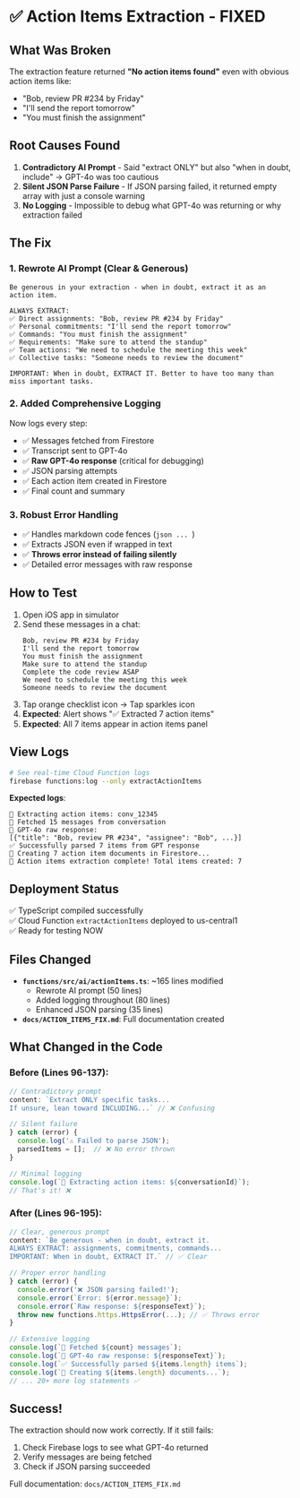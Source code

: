 # ✅ Action Items Extraction - FIXED

## What Was Broken

The extraction feature returned **"No action items found"** even with obvious action items like:
- "Bob, review PR #234 by Friday" 
- "I'll send the report tomorrow"
- "You must finish the assignment"

## Root Causes Found

1. **Contradictory AI Prompt** - Said "extract ONLY" but also "when in doubt, include" → GPT-4o was too cautious
2. **Silent JSON Parse Failure** - If JSON parsing failed, it returned empty array with just a console warning
3. **No Logging** - Impossible to debug what GPT-4o was returning or why extraction failed

## The Fix

### 1. Rewrote AI Prompt (Clear & Generous)
```
Be generous in your extraction - when in doubt, extract it as an action item.

ALWAYS EXTRACT:
✅ Direct assignments: "Bob, review PR #234 by Friday"
✅ Personal commitments: "I'll send the report tomorrow"  
✅ Commands: "You must finish the assignment"
✅ Requirements: "Make sure to attend the standup"
✅ Team actions: "We need to schedule the meeting this week"
✅ Collective tasks: "Someone needs to review the document"

IMPORTANT: When in doubt, EXTRACT IT. Better to have too many than miss important tasks.
```

### 2. Added Comprehensive Logging
Now logs every step:
- ✅ Messages fetched from Firestore
- ✅ Transcript sent to GPT-4o
- ✅ **Raw GPT-4o response** (critical for debugging)
- ✅ JSON parsing attempts
- ✅ Each action item created in Firestore
- ✅ Final count and summary

### 3. Robust Error Handling
- ✅ Handles markdown code fences (```json ... ```)
- ✅ Extracts JSON even if wrapped in text
- ✅ **Throws error instead of failing silently**
- ✅ Detailed error messages with raw response

## How to Test

1. Open iOS app in simulator
2. Send these messages in a chat:
   ```
   Bob, review PR #234 by Friday
   I'll send the report tomorrow
   You must finish the assignment
   Make sure to attend the standup
   Complete the code review ASAP
   We need to schedule the meeting this week
   Someone needs to review the document
   ```
3. Tap orange checklist icon → Tap sparkles icon
4. **Expected**: Alert shows "✅ Extracted 7 action items"
5. **Expected**: All 7 items appear in action items panel

## View Logs

```bash
# See real-time Cloud Function logs
firebase functions:log --only extractActionItems
```

**Expected logs**:
```
🤖 Extracting action items: conv_12345
📨 Fetched 15 messages from conversation
🤖 GPT-4o raw response:
[{"title": "Bob, review PR #234", "assignee": "Bob", ...}]
✅ Successfully parsed 7 items from GPT response
💾 Creating 7 action item documents in Firestore...
🎉 Action items extraction complete! Total items created: 7
```

## Deployment Status

✅ TypeScript compiled successfully  
✅ Cloud Function `extractActionItems` deployed to us-central1  
✅ Ready for testing NOW

## Files Changed

- **`functions/src/ai/actionItems.ts`**: ~165 lines modified
  - Rewrote AI prompt (50 lines)
  - Added logging throughout (80 lines)  
  - Enhanced JSON parsing (35 lines)
- **`docs/ACTION_ITEMS_FIX.md`**: Full documentation created

## What Changed in the Code

### Before (Lines 96-137):
```typescript
// Contradictory prompt
content: `Extract ONLY specific tasks...
If unsure, lean toward INCLUDING...` // ❌ Confusing

// Silent failure
} catch (error) {
  console.log('⚠️ Failed to parse JSON');
  parsedItems = [];  // ❌ No error thrown
}

// Minimal logging
console.log(`🤖 Extracting action items: ${conversationId}`);
// That's it! ❌
```

### After (Lines 96-195):
```typescript
// Clear, generous prompt
content: `Be generous - when in doubt, extract it.
ALWAYS EXTRACT: assignments, commitments, commands...
IMPORTANT: When in doubt, EXTRACT IT.` // ✅ Clear

// Proper error handling  
} catch (error) {
  console.error('❌ JSON parsing failed!');
  console.error(`Error: ${error.message}`);
  console.error(`Raw response: ${responseText}`);
  throw new functions.https.HttpsError(...); // ✅ Throws error
}

// Extensive logging
console.log(`📨 Fetched ${count} messages`);
console.log(`🤖 GPT-4o raw response: ${responseText}`);
console.log(`✅ Successfully parsed ${items.length} items`);
console.log(`💾 Creating ${items.length} documents...`);
// ... 20+ more log statements ✅
```

## Success!

The extraction should now work correctly. If it still fails:
1. Check Firebase logs to see what GPT-4o returned
2. Verify messages are being fetched
3. Check if JSON parsing succeeded

Full documentation: `docs/ACTION_ITEMS_FIX.md`

